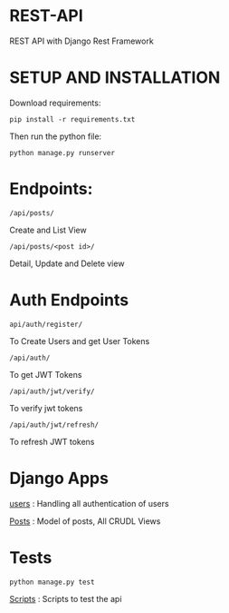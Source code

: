 # REST-API
REST API with Django Rest Framework 

# SETUP AND INSTALLATION 

Download requirements:
```
pip install -r requirements.txt
```
Then run the python file:
```
python manage.py runserver 
```

# Endpoints:

```
/api/posts/
```
Create and List View

```
/api/posts/<post id>/
```
Detail, Update and Delete view

# Auth Endpoints 
```
api/auth/register/
```
To Create Users and get User Tokens 

```
/api/auth/
```
To get JWT Tokens 

```
/api/auth/jwt/verify/
```
To verify jwt tokens 

```
/api/auth/jwt/refresh/
```
To refresh JWT tokens 


# Django Apps 

[users](https://github.com/Girik1105/REST-API/tree/master/users) : Handling all authentication of users

[Posts](https://github.com/Girik1105/REST-API/tree/master/posts) : Model of posts, All CRUDL Views

# Tests

```
python manage.py test
```

[Scripts](https://github.com/Girik1105/REST-API/tree/master/scripts) : Scripts to test the api 
